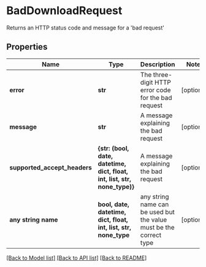 # BadDownloadRequest

Returns an HTTP status code and message for a 'bad request'

## Properties
Name | Type | Description | Notes
------------ | ------------- | ------------- | -------------
**error** | **str** | The three-digit HTTP error code for the bad request | [optional] 
**message** | **str** | A message explaining the bad request | [optional] 
**supported_accept_headers** | **{str: (bool, date, datetime, dict, float, int, list, str, none_type)}** | A message explaining the bad request | [optional] 
**any string name** | **bool, date, datetime, dict, float, int, list, str, none_type** | any string name can be used but the value must be the correct type | [optional]

[[Back to Model list]](../README.md#documentation-for-models) [[Back to API list]](../README.md#documentation-for-api-endpoints) [[Back to README]](../README.md)


